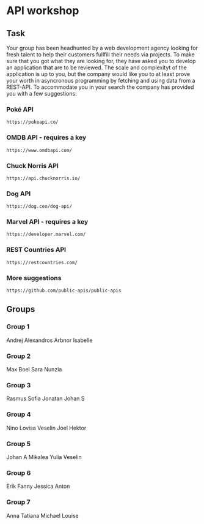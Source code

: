 # API workshop

## Task
Your group has been headhunted by a web development agency looking for fresh talent to help their customers fullfill their needs via projects. To make sure that you got what they are looking for, they have asked you to develop an application that are to be reviewed. The scale and complexityt of the application is up to you, but the company would like you to at least prove your worth in asyncronous programming by fetching and using data from a REST-API.
To accommodate you in your search the company has provided you with a few suggestions:

### Poké API

```
https://pokeapi.co/
```

### OMDB API - requires a key

```
https://www.omdbapi.com/
```

### Chuck Norris API

```
https://api.chucknorris.io/
```

### Dog API

```
https://dog.ceo/dog-api/
```

### Marvel API - requires a key

```
https://developer.marvel.com/
```

### REST Countries API

```
https://restcountries.com/
```

### More suggestions

```
https://github.com/public-apis/public-apis
```

## Groups
### Group 1
Andrej
Alexandros
Arbnor
Isabelle

### Group 2
Max
Boel
Sara
Nunzia

### Group 3
Rasmus
Sofia
Jonatan
Johan S

### Group 4
Nino
Lovisa
Veselin
Joel
Hektor

### Group 5
Johan A
Mikalea
Yulia
Veselin

### Group 6
Erik
Fanny
Jessica
Anton

### Group 7
Anna
Tatiana
Michael
Louise